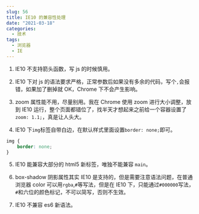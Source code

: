 ```yaml
---
slug: 56
title: IE10 的兼容性处理
date: "2021-03-18"
categories: 
  - 技术
tags: 
  - 浏览器
  - IE
---
```


1. IE10 不支持箭头函数，写 js 的时候慎用。

2. IE10 下对 js 的语法要求严格，正常参数后如果没有多余的代码，写个`,`会报错，如果加了删掉就 OK，Chrome 下不会产生影响。

3. zoom 属性能不用，尽量别用。我在 Chrome 使用 zoom 进行大小调整，放到 IE10 运行，整个页面都错位了，找半天才想起来之前给一个容器设置了`zoom: 1.1;`，真是让人头大。

4. IE10 下`img`标签自带白边，在默认样式里面设置`border: none;`即可。

```css
img {
    border: none;
}
```

5. IE10 能兼容大部分的 html5 新标签，唯独不能兼容 `main`。

6. box-shadow 阴影属性其实 IE10 是支持的，但是需要注意语法问题，在普通浏览器 color 可以用`rgba`,`#`等写法，但是在 IE10 下，只能通过`#000000`写法，`#`和六位的颜色标记，不可以简写，否则不生效。

7. IE10 不兼容 es6 新语法。